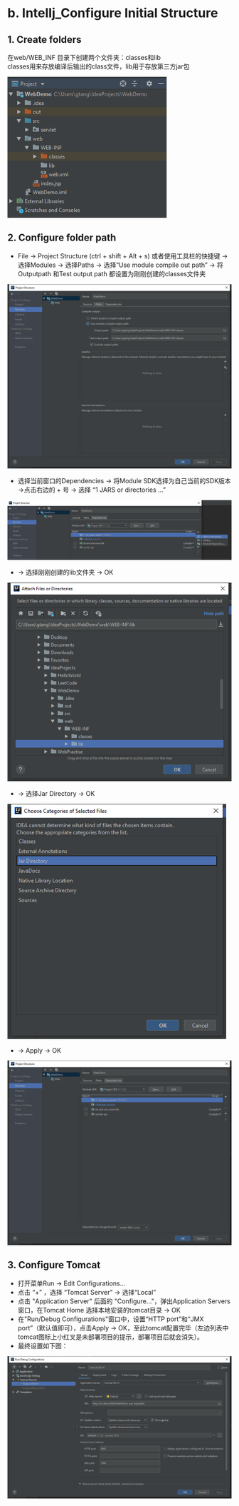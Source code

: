 # b. Intellj\_Configure Initial Structure

## 1. Create folders

在web/WEB\_INF 目录下创建两个文件夹：classes和lib  
classes用来存放编译后输出的class文件，lib用于存放第三方jar包

![](../../.gitbook/assets/image%20%2876%29.png)

## 2. Configure folder path

* File -&gt; Project Structure \(ctrl + shift + Alt + s\) 或者使用工具栏的快捷键 -&gt; 选择Modules -&gt; 选择Paths -&gt; 选择“Use module compile out path” -&gt; 将Outputpath 和Test output path 都设置为刚刚创建的classes文件夹

![](../../.gitbook/assets/image%20%2839%29.png)

*  选择当前窗口的Dependencies -&gt; 将Module SDK选择为自己当前的SDK版本 -&gt;点击右边的 + 号 -&gt; 选择 “1 JARS or directories ...”

![](../../.gitbook/assets/image%20%288%29.png)

*  -&gt; 选择刚刚创建的lib文件夹 -&gt; OK

![](../../.gitbook/assets/image%20%2886%29.png)

*  -&gt; 选择Jar Directory -&gt; OK

![](../../.gitbook/assets/image%20%2850%29.png)

*  -&gt; Apply -&gt; OK

![](../../.gitbook/assets/image%20%2861%29.png)

## 3. Configure Tomcat

*  打开菜单Run -&gt; Edit Configurations...
*  点击 “+” ，选择 “Tomcat Server” -&gt; 选择“Local”
*  点击 "Application Server" 后面的 "Configure..."，弹出Application Servers窗口，在Tomcat Home 选择本地安装的tomcat目录 -&gt; OK
*  在"Run/Debug Configurations"窗口中，设置“HTTP port”和“JMX port”（默认值即可），点击Apply -&gt; OK，至此tomcat配置完毕（左边列表中tomcat图标上小红叉是未部署项目的提示，部署项目后就会消失）。
* 最终设置如下图：

![](../../.gitbook/assets/image%20%2842%29.png)

